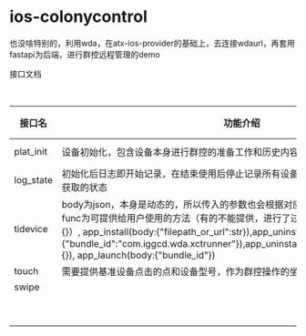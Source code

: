 # ios-colonycontrol

也没啥特别的，利用wda，在atx-ios-provider的基础上，去连接wdaurl，再套用fastapi为后端，进行群控远程管理的demo

接口文档

​			

| 接口名    | 功能介绍                                                     | 请求方式 | 请求参数                                                     | 示例                                                         |
| --------- | ------------------------------------------------------------ | -------- | ------------------------------------------------------------ | ------------------------------------------------------------ |
| plat_init | 设备初始化，包含设备本身进行群控的准备工作和历史内容清理。   | post     | p: str (android or ios) ,device:[{"udid":str, "wdaurl":str}] | params:p=ios, body:{"device":[{"udid":"serial1","wdaurl":"http://localhost:20002"},"udid":"serial2","wdaurl":""]} |
| log_state | 初始化后日志即开始记录，在结束使用后停止记录所有设备日志，并使日志文件处于可被获取的状态 | post     | state:bool                                                   | params:state=True                                            |
| tidevice  | body为json，本身是动态的，所以传入的参数也会根据对应的方法所需要的进行调整。func为可提供给用户使用的方法（有的不能提供，进行了过滤）：device_date（body:{}）, app_install(body:{"filepath_or_url":str}),app_uninstall(body:{"bundle_id":"com.iggcd.wda.xctrunner"}),app_uninstall{"bundle_id"},app_list(body:{}), app_launch(body:{"bundle_id"}) | post     | func:str, param:{"filepath_or_url":None,"bundle_id":None}    | params: func="app_install", body:{"filepath_or_url":"http://localhost/pags/demo.ipa"} |
| touch     | 需要提供基准设备点击的点和设备型号，作为群控操作的坐标转换   | post     | pos_x: int, pos_y: int, device: str                          | params: pos_x=74, pos_y=76, device="type"                    |
| swipe     |                                                              | post     | paramss_pos:                                                 |                                                              |
|           |                                                              |          |                                                              |                                                              |
|           |                                                              |          |                                                              |                                                              |
|           |                                                              |          |                                                              |                                                              |
|           |                                                              |          |                                                              |                                                              |
|           |                                                              |          |                                                              |                                                              |
|           |                                                              |          |                                                              |                                                              |
|           |                                                              |          |                                                              |                                                              |
|           |                                                              |          |                                                              |                                                              |
|           |                                                              |          |                                                              |                                                              |

